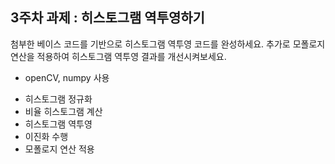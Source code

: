 ## 3주차 과제 : 히스토그램 역투영하기
첨부한 베이스 코드를 기반으로 히스토그램 역투영 코드를 완성하세요.
추가로 모폴로지 연산을 적용하여 히스토그램 역투영 결과를 개선시켜보세요. 

* openCV, numpy 사용
- 히스토그램 정규화
- 비율 히스토그램 계산
- 히스토그램 역투영
- 이진화 수행
- 모폴로지 연산 적용
